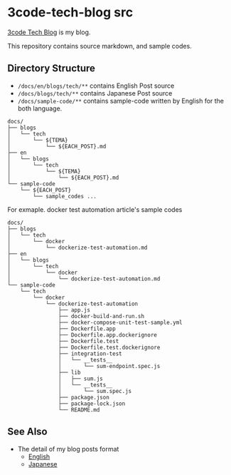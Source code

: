 # 3code-tech-blog src

[3code Tech Blog](https://tech-blog.3code.dev) is my blog.

This repository contains source markdown, and sample codes.

## Directory Structure
* `/docs/en/blogs/tech/**` contains English Post source
* `/docs/blogs/tech/**` contains Japanese Post source
* `/docs/sample-code/**` contains sample-code written by English for the both language.

```
docs/
├── blogs
│   └── tech
│       └── ${TEMA}
│           └── ${EACH_POST}.md
├── en
│   └── blogs
│       └── tech
│           └── ${TEMA}
│               └── ${EACH_POST}.md
└── sample-code
    └── ${EACH_POST}
        └── sample_codes ...

```

For exmaple. docker test automation article's sample codes
```
docs/
├── blogs
│   └── tech
│       └── docker
│           └── dockerize-test-automation.md
├── en
│   └── blogs
│       └── tech
│           └── docker
│               └── dockerize-test-automation.md
└── sample-code
    └── tech
        └── docker
            └── dockerize-test-automation
                ├── app.js
                ├── docker-build-and-run.sh
                ├── docker-compose-unit-test-sample.yml
                ├── Dockerfile.app
                ├── Dockerfile.app.dockerignore
                ├── Dockerfile.test
                ├── Dockerfile.test.dockerignore
                ├── integration-test
                │   └── __tests__
                │       └── sum-endpoint.spec.js
                ├── lib
                │   ├── sum.js
                │   └── __tests__
                │       └── sum.spec.js
                ├── package.json
                ├── package-lock.json
                └── README.md

```

## See Also
* The detail of my blog posts format
  * [English](https://tech-blog.3code.dev/about/me.html#blog%20post%20format)
  * [Japanese](https://tech-blog.3code.dev/about/me.html#%E8%A8%98%E4%BA%8B%E3%81%AE%E3%83%95%E3%82%A9%E3%83%BC%E3%83%9E%E3%83%83%E3%83%88)
